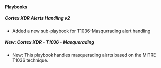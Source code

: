 
#### Playbooks

##### Cortex XDR Alerts Handling v2

- Added a new sub-playbook for T1036-Masquerading alert handling

##### New: Cortex XDR - T1036 - Masquerading

- New: This playbook handles masquerading alerts based on the MITRE T1036 technique.
